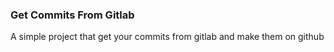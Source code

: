 ### Get Commits From Gitlab

A simple project that get your commits from gitlab and make them on github